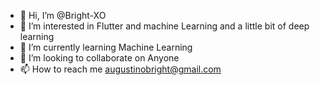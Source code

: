 - 👋 Hi, I’m @Bright-XO
- 👀 I’m interested in Flutter and machine Learning and a little bit of deep learning
- 🌱 I’m currently learning Machine Learning
- 💞️ I’m looking to collaborate on Anyone
- 📫 How to reach me augustinobright@gmail.com

<!---
Bright-XO/Bright-XO is a ✨ special ✨ repository because its `README.md` (this file) appears on your GitHub profile.
You can click the Preview link to take a look at your changes.
--->
